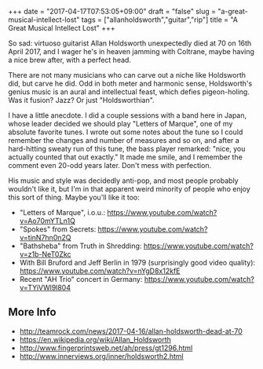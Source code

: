 +++
date = "2017-04-17T07:53:05+09:00"
draft = "false"
slug = "a-great-musical-intellect-lost"
tags = ["allanholdsworth","guitar","rip"]
title = "A Great Musical Intellect Lost"
+++

So sad: virtuoso guitarist Allan Holdsworth unexpectedly died at 70 on 16th April 2017, and I wager he's in heaven jamming with Coltrane, maybe having a nice brew after, with a perfect head. 

<!--more-->

There are not many musicians who can carve out a niche like Holdsworth did, but carve he did. Odd in both meter and harmonic sense, Holdsworth's genius music is an aural and intellectual feast, which defies pigeon-holing. Was it fusion? Jazz? Or just "Holdsworthian". 

I have a little anecdote. I did a couple sessions with a band here in Japan, whose leader decided we should play "Letters of Marque", one of my absolute favorite tunes. I wrote out some notes about the tune so I could remember the changes and number of measures and so on, and after a hard-hitting sweaty run of this tune, the bass player remarked: "nice, you actually counted that out exactly." It made me smile, and I remember the comment even 20-odd years later. Don't mess with perfection.  

His music and style was decidedly anti-pop, and most people probably wouldn't like it, but I'm in that apparent weird minority of people who enjoy this sort of thing. Maybe you'll like it too: 

* "Letters of Marque", i.o.u.: https://www.youtube.com/watch?v=Ao70mYTLn1Q
* "Spokes" from Secrets: https://www.youtube.com/watch?v=tinN7hn0n2Q
* "Bathsheba" from Truth in Shredding: https://www.youtube.com/watch?v=z1b-NeT0Zkc
* With Bill Bruford and Jeff Berlin in 1979 (surprisingly good video quality): https://www.youtube.com/watch?v=nYgD8x12kfE
* Recent "AH Trio" concert in Germany: https://www.youtube.com/watch?v=TYiVWl9l804

## More Info

* http://teamrock.com/news/2017-04-16/allan-holdsworth-dead-at-70
* https://en.wikipedia.org/wiki/Allan_Holdsworth
* http://www.fingerprintsweb.net/ah/press/gt1296.html
* http://www.innerviews.org/inner/holdsworth2.html

